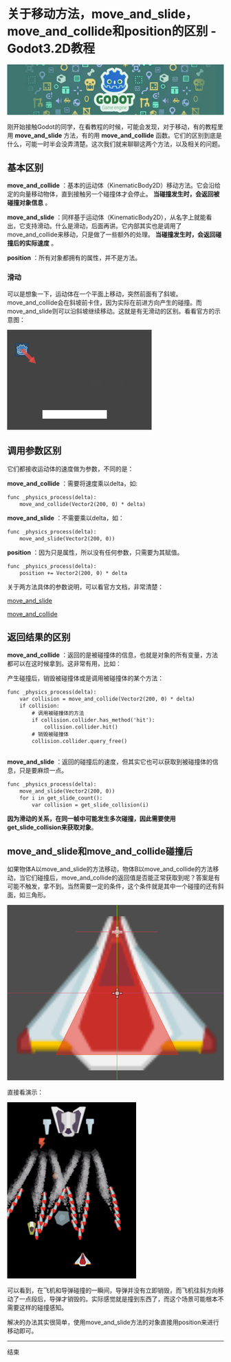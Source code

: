 # 关于移动方法，move_and_slide，move_and_collide和position的区别 - Godot3.2D教程
![](https://raw.githubusercontent.com/yuiitsu/image_lib/master/202011/68052ee0-cfe3-40a7-801a-a3f7605f1327.jpeg)


刚开始接触Godot的同学，在看教程的时候，可能会发现，对于移动，有的教程里用 **move_and_slide** 方法，有的用 **move_and_collide** 函数。它们的区别到底是什么，可能一时半会没弄清楚。这次我们就来聊聊这两个方法，以及相关的问题。

## 基本区别

 **move_and_collide** ：基本的运动体（KinematicBody2D）移动方法。它会沿给定的向量移动物体，直到接触另一个碰撞体才会停止。 **当碰撞发生时，会返回被碰撞对象信息** 。

 **move_and_slide** ：同样基于运动体（KinematicBody2D），从名字上就能看出，它支持滑动。什么是滑动，后面再讲。它内部其实也是调用了move_and_collide来移动，只是做了一些额外的处理。 **当碰撞发生时，会返回碰撞后的实际速度** 。

 **position** ：所有对象都拥有的属性，并不是方法。

### 滑动

可以是想象一下，运动体在一个平面上移动，突然前面有了斜坡。move_and_collide会在斜坡前卡住，因为实际在前进方向产生的碰撞。而move_and_slide则可以沿斜坡继续移动。这就是有无滑动的区别。看看官方的示意图：

![](https://raw.githubusercontent.com/yuiitsu/image_lib/master/202011/ea13e53d-9562-41c5-a5c5-e257f6512757.gif)

## 调用参数区别

它们都接收运动体的速度做为参数，不同的是：

**move_and_collide** ：需要将速度乘以delta，如:

```
func _physics_process(delta):
	move_and_collide(Vector2(200, 0) * delta)
```

**move_and_slide** ：不需要乘以delta，如：

```
func _physics_process(delta):
	move_and_slide(Vector2(200, 0))
```

 **position** ：因为只是属性，所以没有任何参数，只需要为其赋值。

```
func _physics_process(delta):
	position += Vector2(200, 0) * delta
```

关于两方法具体的参数说明，可以看官方文档，非常清楚：

[move_and_slide](https://docs.godotengine.org/zh_TW/stable/tutorials/physics/using_kinematic_body_2d.html#move-and-slide)

[move_and_collide](https://docs.godotengine.org/zh_TW/stable/tutorials/physics/using_kinematic_body_2d.html#move-and-collide)

## 返回结果的区别

 **move_and_collide** ：返回的是被碰撞体的信息，也就是对象的所有变量，方法都可以在这时候拿到。这非常有用，比如：

产生碰撞后，销毁被碰撞体或是调用被碰撞体的某个方法： 

```
func _physics_process(delta):
	var collision = move_and_collide(Vector2(200, 0) * delta)
	if collision:
		# 调用被碰撞体的方法
		if collision.collider.has_method('hit'):
			collision.collider.hit()
		# 销毁被碰撞体
		collision.collider.query_free()
		
```

 **move_and_slide** ：返回的碰撞后的速度，但其实它也可以获取到被碰撞体的信息，只是要麻烦一点。

```
func _physics_process(delta):
	move_and_slide(Vector2(200, 0))
	for i in get_slide_count():
		var collision = get_slide_collision(i)
```

**因为滑动的关系，在同一帧中可能发生多次碰撞，因此需要使用get_slide_collision来获取对象**。 

 ## move_and_slide和move_and_collide碰撞后

如果物体A以move_and_slide的方法移动，物体B以move_and_collide的方法移动，当它们碰撞后，move_and_collide的返回值是否能正常获取到呢？答案是有可能不触发，拿不到。当然需要一定的条件，这个条件就是其中一个碰撞的还有斜面，如三角形。

![](https://raw.githubusercontent.com/yuiitsu/image_lib/master/202011/cc37013b-33fb-4636-a903-c4e1bfbac212.png)

直接看演示：

![](https://raw.githubusercontent.com/yuiitsu/image_lib/master/202011/ed31f4e6-7cdd-4394-b935-7e9e3083b37a.gif)

可以看到，在飞机和导弹碰撞的一瞬间，导弹并没有立即销毁，而飞机往斜方向移动了一点段后，导弹才销毁的。实际感觉就是撞到东西了，而这个场景可能根本不需要这样的碰撞感知。

解决的办法其实很简单，使用move_and_slide方法的对象直接用position来进行移动即可。

***

结束